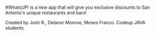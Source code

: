 #WhatsUP! is a new app that will give you exclusive discounts to San Antonio's unique restaurants and bars!

Created by Josh R., Delanor Monroe, Moses Franco. Codeup JAVA students.
